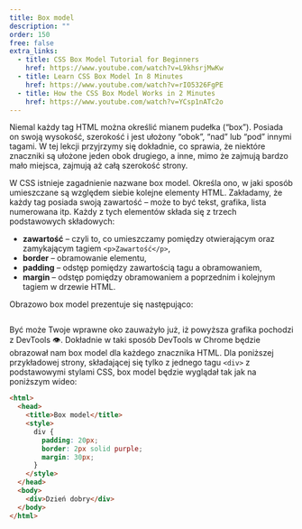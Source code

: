 ```yaml
---
title: Box model
description: ""
order: 150
free: false
extra_links:
  - title: CSS Box Model Tutorial for Beginners
    href: https://www.youtube.com/watch?v=L9khsrjMwKw
  - title: Learn CSS Box Model In 8 Minutes
    href: https://www.youtube.com/watch?v=rIO5326FgPE
  - title: How the CSS Box Model Works in 2 Minutes
    href: https://www.youtube.com/watch?v=YCsp1nATc2o
---
```


<script>
	import Vimeo from "$lib/components/video/Vimeo.svelte";
</script>

Niemal każdy tag HTML można określić mianem pudełka (“box”). Posiada on swoją wysokość, szerokość i jest ułożony “obok”, “nad” lub “pod” innymi tagami. W tej lekcji przyjrzymy się dokładnie, co sprawia, że niektóre znaczniki są ułożone jeden obok drugiego, a inne, mimo że zajmują bardzo mało miejsca, zajmują aż całą szerokość strony.

W CSS istnieje zagadnienie nazwane box model. Określa ono, w jaki sposób umieszczane są względem siebie kolejne elementy HTML. Zakładamy, że każdy tag posiada swoją zawartość – może to być tekst, grafika, lista numerowana itp. Każdy z tych elementów składa się z trzech podstawowych składowych:

- **zawartość** – czyli to, co umieszczamy pomiędzy otwierającym oraz zamykającym tagiem `<p>Zawartość</p>`,
- **border** – obramowanie elementu,
- **padding** – odstęp pomiędzy zawartością tagu a obramowaniem,
- **margin** – odstęp pomiędzy obramowaniem a poprzednim i kolejnym tagiem w drzewie HTML.

Obrazowo box model prezentuje się następująco:

<img alt="" src="/kurs/statyczna/img/podstawy-css/box.png" />

Być może Twoje wprawne oko zauważyło już, iż powyższa grafika pochodzi z DevTools 👁. Dokładnie w taki sposób DevTools w Chrome będzie obrazował nam box model dla każdego znacznika HTML. Dla poniższej przykładowej strony, składającej się tylko z jednego tagu `<div>` z podstawowymi stylami CSS, box model będzie wyglądał tak jak na poniższym wideo:

<Vimeo id="870968265" h="" />

```html
<html>
  <head>
    <title>Box model</title>
    <style>
      div {
        padding: 20px;
        border: 2px solid purple;
        margin: 30px;
      }
    </style>
  </head>
  <body>
    <div>Dzień dobry</div>
  </body>
</html>
```
